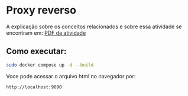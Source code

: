 # Proxy reverso
A explicação sobre os conceitos relacionados e sobre essa atividade se encontram em: [PDF da atividade](../../documents/Comunicação%20com%20Proxy%20reverso%20-%20MONITORIA.pdf)

## Como executar:

```bash
sudo docker compose up -d --build
```

Voce pode acessar o arquivo html no navegador por:

```cli
http://localhost:9090
```